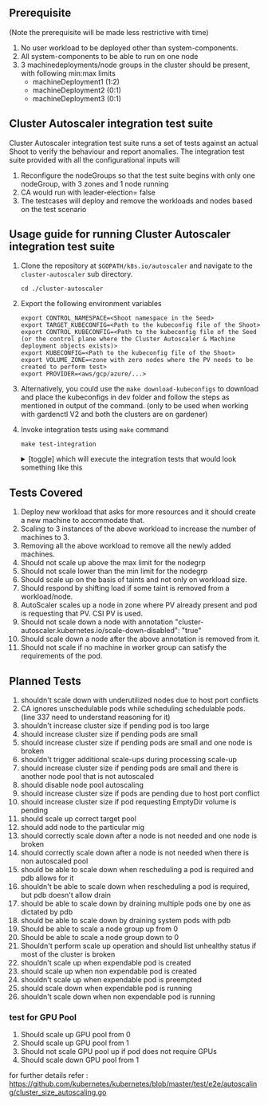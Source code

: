 ## Prerequisite
(Note the prerequisite will be made less restrictive with time)

1. No user workload to be deployed other than system-components.
2. All system-components to be able to run on one node
3. 3 machinedeployments/node groups in the cluster should be present, with following min:max limits
	- machineDeployment1 (1:2)
	- machineDeployment2 (0:1)
	- machineDeployment3 (0:1)

## Cluster Autoscaler integration test suite

Cluster Autoscaler integration test suite runs a set of tests against an actual Shoot to verify the behaviour and report anomalies. The integration test suite provided with all the configurational inputs will

1. Reconfigure the nodeGroups so that the test suite begins with only one nodeGroup, with 3 zones and 1 node running
2. CA would run with leader-election= false
2. The testcases will deploy and remove the workloads and nodes based on the test scenario

## Usage guide for running Cluster Autoscaler integration test suite

1. Clone the repository at `$GOPATH/k8s.io/autoscaler` and navigate to the `cluster-autoscaler` sub directory. 
	```
	cd ./cluster-autoscaler
	```

2. Export the following environment variables
	```
	export CONTROL_NAMESPACE=<Shoot namespace in the Seed>
	export TARGET_KUBECONFIG=<Path to the kubeconfig file of the Shoot>
	export CONTROL_KUBECONFIG=<Path to the kubeconfig file of the Seed (or the control plane where the Cluster Autoscaler & Machine deployment objects exists)>
	export KUBECONFIG=<Path to the kubeconfig file of the Shoot>
	export VOLUME_ZONE=<zone with zero nodes where the PV needs to be created to perform test>
	export PROVIDER=<aws/gcp/azure/...>
	```
	
2. Alternatively, you could use the `make download-kubeconfigs` to download and place the kubeconfigs in dev folder and follow the steps as mentioned in output of the 			command. (only to be used when working with gardenctl V2 and both the clusters are on gardener)


3. Invoke integration tests using `make` command

	```
	make test-integration
	```

	<details>
		<summary>[toggle] which will execute the integration tests that would look something like this </summary>

		```bash
		make test-integration
		../.ci/local_integration_test
		Starting integration tests...
		Running Suite: Integration Suite
		================================
		Random Seed: 1642400803
		Will run 1 of 1 specs

		Scaling Cluster Autoscaler to 0 replicas
		STEP: Starting Cluster Autoscaler....
		Machine controllers test Trigger scale up by deploying new workload requesting more resources 
		should not lead to any errors and add 1 more node in target cluster
		$GOPATH/src/github.com/gardener/autoscaler/cluster-autoscaler/test/integration/integration_test.go:71
		STEP: Checking autoscaler process is running
		STEP: Adjusting the NodeGroups for the purpose of tests
		STEP: Deploying workload...
		STEP: Validating Scale up

		• [SLOW TEST:130.726 seconds]
		Machine controllers test
		$GOPATH/src/github.com/gardener/autoscaler/cluster-autoscaler/test/integration/integration_test.go:63
		Trigger scale up
		$GOPATH/src/github.com/gardener/autoscaler/cluster-autoscaler/test/integration/integration_test.go:69
			by deploying new workload requesting more resources
			$GOPATH/src/github.com/gardener/autoscaler/cluster-autoscaler/test/integration/integration_test.go:70
			should not lead to any errors and add 1 more node in target cluster
			$GOPATH/src/github.com/gardener/autoscaler/cluster-autoscaler/test/integration/integration_test.go:71
		------------------------------
		STEP: Waiting for scale down of nodes to 1

		Ran 1 of 1 Specs in 162.800 seconds
		SUCCESS! -- 1 Passed | 0 Failed | 0 Pending | 0 Skipped
		PASS

		Ginkgo ran 1 suite in 2m45.928186649s
		Test Suite Passed
		```

	</details>

## Tests Covered

1. Deploy new workload that asks for more resources and it should create a new machine to accommodate that.
2. Scaling to 3 instances of the above workload to increase the number of machines to 3.
3. Removing all the above workload to remove all the newly added machines.
4. Should not scale up above the max limit for the nodegrp
5. Should not scale lower than the min limit for the nodegrp
6. Should scale up on the basis of taints and not only on workload size.
7. Should respond by shifting load if some taint is removed from a workload/node.
8. AutoScaler scales up a node in zone where PV already present and pod is requesting that PV. CSI PV is used.
9. Should not scale down a node with  annotation "cluster-autoscaler.kubernetes.io/scale-down-disabled": "true"
10. Should scale down a node after the above annotation is removed from it.
11. Should not scale if no machine in worker group can satisfy the requirements of the pod.

## Planned Tests

1. shouldn't scale down with underutilized nodes due to host port conflicts
2. CA ignores unschedulable pods while scheduling schedulable pods. (line 337 need to understand reasoning for it)
3. shouldn't increase cluster size if pending pod is too large
4. should increase cluster size if pending pods are small
5. should increase cluster size if pending pods are small and one node is broken
6. shouldn't trigger additional scale-ups during processing scale-up
7. should increase cluster size if pending pods are small and there is another node pool that is not autoscaled
8. should disable node pool autoscaling 
9. should increase cluster size if pods are pending due to host port conflict
10. should increase cluster size if pod requesting EmptyDir volume is pending
11. should scale up correct target pool
12. should add node to the particular mig
13. should correctly scale down after a node is not needed and one node is broken
14. should correctly scale down after a node is not needed when there is non autoscaled pool
15. should be able to scale down when rescheduling a pod is required and pdb allows for it
16. shouldn't be able to scale down when rescheduling a pod is required, but pdb doesn't allow drain
17. should be able to scale down by draining multiple pods one by one as dictated by pdb
18. should be able to scale down by draining system pods with pdb
19. Should be able to scale a node group up from 0
20. Should be able to scale a node group down to 0
21. Shouldn't perform scale up operation and should list unhealthy status if most of the cluster is broken
22. shouldn't scale up when expendable pod is created 
23. should scale up when non expendable pod is created
24. shouldn't scale up when expendable pod is preempted
25. should scale down when expendable pod is running 
26. shouldn't scale down when non expendable pod is running

### test for GPU Pool

1. Should scale up GPU pool from 0
2. Should scale up GPU pool from 1
3. Should not scale GPU pool up if pod does not require GPUs
4. Should scale down GPU pool from 1

for further details refer : https://github.com/kubernetes/kubernetes/blob/master/test/e2e/autoscaling/cluster_size_autoscaling.go 
